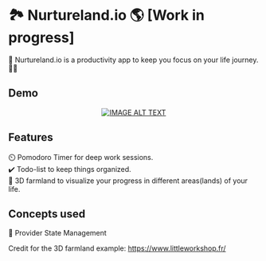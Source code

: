 # 🏞️ Nurtureland.io 🌎 [Work in progress]

🏁 Nurtureland.io is a productivity app to keep you focus on your life journey. 🏃‍♂️

## Demo

<div align="center">
  <a href="https://www.youtube.com/watch?v=YOUTUBE_VIDEO_ID_HERE"><img src="https://img.youtube.com/vi/YOUTUBE_VIDEO_ID_HERE/0.jpg" alt="IMAGE ALT TEXT"></a>
</div>


## Features

⏲️ Pomodoro Timer for deep work sessions. <br>
✔️ Todo-list to keep things organized. <br>
🌲 3D farmland to visualize your progress in different areas(lands) of your life. <br>

## Concepts used

📝 Provider State Management




Credit for the 3D farmland example: https://www.littleworkshop.fr/ 
